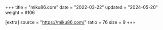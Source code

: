 +++
title = "miku86.com"
date = "2022-03-22"
updated = "2024-05-20"
weight = 9106

[extra]
source = "https://miku86.com/"
ratio = 76
size = 9
+++
